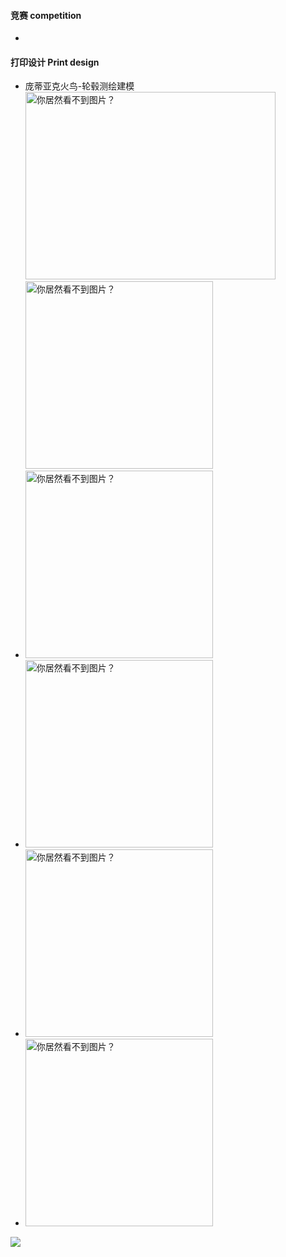 
#### 竞赛 competition

- 

#### 打印设计 Print design

- 庞蒂亚克火鸟-轮毂测绘建模\
<img src="https://i0.hdslb.com/bfs/openplatform/b72a0c2cfdd8f27d620373ac5b900b77460ee88b.jpg" alt="你居然看不到图片？" width="400" height="300"><img src="https://i0.hdslb.com/bfs/openplatform/4af511e22e44aa5374de62f60d16c1f63b3ceb40.jpg@1e_1c.webp" alt="你居然看不到图片？" width="300" height="300">
- <img src="data" alt="你居然看不到图片？" width="300" height="300">
- <img src="data" alt="你居然看不到图片？" width="300" height="300">
- <img src="data" alt="你居然看不到图片？" width="300" height="300">
- <img src="data" alt="你居然看不到图片？" width="300" height="300">
![](https://i0.hdslb.com/bfs/openplatform/b72a0c2cfdd8f27d620373ac5b900b77460ee88b.jpg@1e_1c.webp)